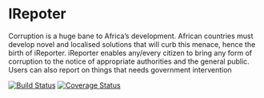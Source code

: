 # IRepoter
Corruption is a huge bane to Africa’s development. African countries must develop novel and localised solutions that will curb this menace, hence the birth of iReporter. iReporter enables any/every citizen to bring any form of corruption to the notice of appropriate authorities and the general public. Users can also report on things that needs government intervention


[![Build Status](https://travis-ci.org/Amoswachira/IRepoter.svg?branch=master)](https://travis-ci.org/Amoswachira/IRepoter)
[![Coverage Status](https://coveralls.io/repos/github/Amoswachira/IRepoter/badge.svg)](https://coveralls.io/github/Amoswachira/IRepoter)
